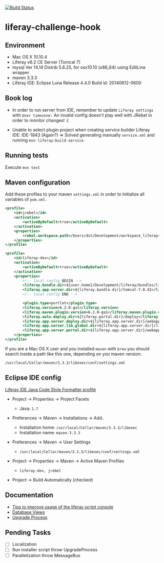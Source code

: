 [![Build Status](https://travis-ci.org/dsaenztagarro/console-report-hook.svg)](https://travis-ci.org/dsaenztagarro/console-report-hook)

# liferay-challenge-hook


Environment
-----------

- Mac OS X 10.10.4
- Liferay v6.2 CE Server (Tomcat 7)
- mysql Ver 14.14 Distrib 5.6.25, for osx10.10 (x86_64) using  EditLine wrapper
- maven 3.3.3
- Liferay IDE: Eclipse Luna Release 4.4.0
  Build id: 20140612-0600


Book log
--------
- In order to run server from IDE, remember to update `Liferay settings` with `User timezone:`
  An invalid config doesn't play well with JRebel in order to monitor changes! :(

- Unable to select plugin project when creating service builder
  Liferay IDE: IDE-1843 (Again?)
  => Solved generating manually `service.xml` and running `mvn liferay:build-service`


Running tests
-------------

Execute `mvn test`


Maven configuration
-------------------

Add these profiles to your maven `settings.xml` in order to initialize
all variables of `pom.xml`. 

```xml
<profile>
    <id>jrebel</id>
    <activation>
        <activeByDefault>true</activeByDefault>
    </activation>
    <properties>
        <rebel.workspace.path>/Users/dst/Development/workspace_liferay</rebel.workspace.path>
    </properties>
</profile>

<profile>
    <id>liferay-dev</id>
    <activation>
        <activeByDefault>true</activeByDefault>
    </activation>
    <properties>
        <!-- local config BEGIN -->
        <liferay.bundle.dir>${user.home}/Development/liferay/bundles/liferay-portal-6.2-ce-ga4</liferay.bundle.dir>
        <liferay.app.server.dir>${liferay.bundle.dir}/tomcat-7.0.42</liferay.app.server.dir>
        <!-- local config END -->

        <plugin.type>portlet</plugin.type>
        <liferay.version>6.2.0-ga1</liferay.version>
        <liferay.maven.plugin.version>6.2.0-ga1</liferay.maven.plugin.version>
        <liferay.auto.deploy.dir>${liferay.portal.dir}/deploy</liferay.auto.deploy.dir>
        <liferay.app.server.deploy.dir>${liferay.app.server.dir}/webapps</liferay.app.server.deploy.dir>
        <liferay.app.server.lib.global.dir>${liferay.app.server.dir}/lib/ext</liferay.app.server.lib.global.dir>
        <liferay.app.server.portal.dir>${liferay.app.server.dir}/webapps/ROOT</liferay.app.server.portal.dir>
    </properties>
</profile>
```

If you are a Mac OS X user and you installed `maven` with `brew` you should 
search inside a path like this one, depending on you maven version:

`/usr/local/Cellar/maven/3.3.3/libexec/conf/settings.xml`


Eclipse IDE config
------------------

[Liferay IDE Java Code Style Formatter profile](http://www.liferay.com/es/community/wiki/-/wiki/Main/Liferay+IDE+Java+Code+Style+Formatter+profile/maximized)

- Project -> Properties -> Project Facets

  - Java: `1.7`

- Preferences -> Maven -> Installations -> Add..

  - Installation home: `/usr/local/Cellar/maven/3.3.3/libexec`
  - Installation name: `maven-3.3.3`

- Preferences -> Maven -> User Settings

  - `/usr/local/Cellar/maven/3.3.3/libexec/conf/settings.xml`

- Project -> Properties -> Maven -> Active Maven Profiles

  - `liferay-dev, jrebel`

- Project -> Build Automatically (checked)

Documentation
-------------

- [Tips to improve usage of the liferay script console](http://www.liferay.com/web/sebastien.lemarchand/blog/-/blogs/5-tips-to-improve-usage-of-the-liferay-script-console)
- [Database Views](http://www.liferay.com/es/community/wiki/-/wiki/Main/Working+with+Database+Views+in+Liferay)
- [Upgrade Process](https://www.liferay.com/web/ryan.park/blog/-/blogs/implementing-upgradingprocess-for-your-liferay-portlets!)


Pending Tasks
-------------

- [ ] Localization
- [ ] Run installer script throw UpgradeProcess
- [ ] Parallelization throw MessageBus

